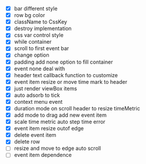 - [x] bar different style
- [x] row bg color
- [x] className to CssKey
- [x] destroy implementation
- [x] css var control style
- [x] while container
- [x] scroll to first event bar
- [x] change option
- [x] padding add none option to fill container
- [x] event none deal with
- [x] header text callback function to customize
- [x] event item resize or move time mark to header
- [x] just render viewBox items
- [x] auto adsorb to tick
- [x] context menu event
- [x] duration mode on scroll header to resize timeMetric
- [x] add mode to drag add new event item
- [x] scale time metric auto step time error
- [x] event item resize outof edge
- [x] delete event item
- [x] delete row
- [ ] resize and move to edge auto scroll
- [ ] event item dependence
